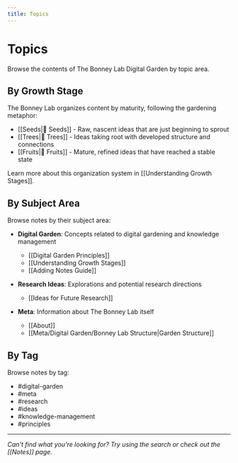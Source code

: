 ```yaml
---
title: Topics
---
```


# Topics

Browse the contents of The Bonney Lab Digital Garden by topic area.

## By Growth Stage

The Bonney Lab organizes content by maturity, following the gardening metaphor:

- [[Seeds|🌱 Seeds]] - Raw, nascent ideas that are just beginning to sprout
- [[Trees|🌿 Trees]] - Ideas taking root with developed structure and connections
- [[Fruits|🍎 Fruits]] - Mature, refined ideas that have reached a stable state

Learn more about this organization system in [[Understanding Growth Stages]].

## By Subject Area

Browse notes by their subject area:

- **Digital Garden**: Concepts related to digital gardening and knowledge management
  - [[Digital Garden Principles]]
  - [[Understanding Growth Stages]]
  - [[Adding Notes Guide]]

- **Research Ideas**: Explorations and potential research directions
  - [[Ideas for Future Research]]

- **Meta**: Information about The Bonney Lab itself
  - [[About]]
  - [[Meta/Digital Garden/Bonney Lab Structure|Garden Structure]]

## By Tag

Browse notes by tag:

- #digital-garden
- #meta
- #research
- #ideas
- #knowledge-management
- #principles

---

*Can't find what you're looking for? Try using the search or check out the [[Notes]] page.* 